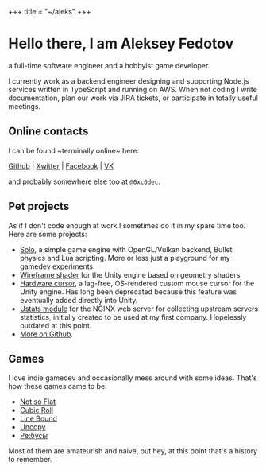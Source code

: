 +++
title = "~/aleks"
+++

# Hello there, I am Aleksey Fedotov

a full-time software engineer and a hobbyist game developer.

I currently work as a backend engineer designing and supporting Node.js services written in TypeScript and running on AWS.
When not coding I write documentation, plan our work via JIRA tickets, or participate in totally useful meetings.

## Online contacts

I can be found ~terminally online~ here:

[Github](https://github.com/0xc0dec) | [Xwitter](https://x.com/0xc0dec) | [Facebook](https://facebook.com/0xc0dec) | [VK](https://vk.com/0xc0dec)

and probably somewhere else too at `@0xc0dec`.

## Pet projects

As if I don't code enough at work I sometimes do it in my spare time too.
Here are some projects:

- [Solo](https://github.com/0xc0dec/solo), a simple game engine with OpenGL/Vulkan backend, Bullet physics and Lua scripting.
  More or less just a playground for my gamedev experiments.
- [Wireframe shader](./wireframe) for the Unity engine based on geometry shaders.
- [Hardware cursor](http://u3d.as/3eH), a lag-free, OS-rendered custom mouse cursor for the Unity engine.
  Has long been deprecated because this feature was eventually added directly into Unity.
- [Ustats module](https://github.com/0xc0dec/ustats) for the NGINX web server for collecting upstream servers statistics, initially created to be used at my first company.
  Hopelessly outdated at this point.
- [More on Github](https://github.com/0xc0dec).

## Games

I love indie gamedev and occasionally mess around with some ideas. That's how these games came to be:

- [Not so Flat](/nsf)
- [Cubic Roll](/cubic-roll)
- [Line Bound](/line-bound)
- [Uncopy](/uncopy)
- [Ре:бусы](/rebus)

Most of them are amateurish and naive, but hey, at this point that's a history to remember.
